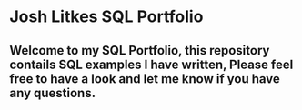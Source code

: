 # Josh Litkes SQL Portfolio
## Welcome to my SQL Portfolio, this repository contails SQL examples I have written, Please feel free to have a look and let me know if you have any questions.

